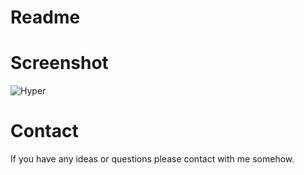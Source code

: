 # Readme

# Screenshot

![Hyper](https://i.imgur.com/YLQPIC6.png)

# Contact

If you have any ideas or questions please contact with me somehow.
